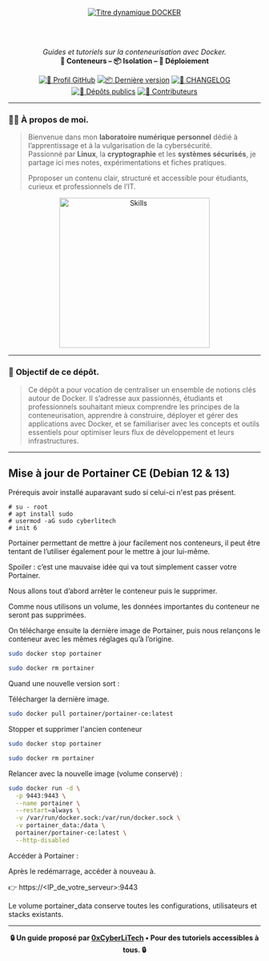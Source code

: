 <div align="center">

  <br></br>
  
  <a href="https://github.com/0xCyberLiTech">
    <img src="https://readme-typing-svg.herokuapp.com?font=JetBrains+Mono&size=50&duration=6000&pause=1000000000&color=FF0048&center=true&vCenter=true&width=1100&lines=%3EDOCKER_" alt="Titre dynamique DOCKER" />
  </a>
  
  <br></br>

  <p align="center">
    <em>Guides et tutoriels sur la conteneurisation avec Docker.</em><br>
    <b>🐳 Conteneurs – 📦 Isolation – 🚀 Déploiement</b>
  </p>

  [![🔗 Profil GitHub](https://img.shields.io/badge/Profil-GitHub-181717?logo=github&style=flat-square)](https://github.com/0xCyberLiTech)
  [![📦 Dernière version](https://img.shields.io/github/v/release/0xCyberLiTech/Docker?label=version&style=flat-square&color=blue)](https://github.com/0xCyberLiTech/Docker/releases/latest)
  [![📄 CHANGELOG](https://img.shields.io/badge/📄%20Changelog-Docker-blue?style=flat-square)](https://github.com/0xCyberLiTech/Docker/blob/main/CHANGELOG.md)
  [![📂 Dépôts publics](https://img.shields.io/badge/Dépôts-publics-blue?style=flat-square)](https://github.com/0xCyberLiTech?tab=repositories)
  [![👥 Contributeurs](https://img.shields.io/badge/👥%20Contributeurs-cliquez%20ici-007ec6?style=flat-square)](https://github.com/0xCyberLiTech/Docker/graphs/contributors)

</div>

---

### 👨‍💻 **À propos de moi.**

> Bienvenue dans mon **laboratoire numérique personnel** dédié à l’apprentissage et à la vulgarisation de la cybersécurité.  
> Passionné par **Linux**, la **cryptographie** et les **systèmes sécurisés**, je partage ici mes notes, expérimentations et fiches pratiques.  
>  
> Pproposer un contenu clair, structuré et accessible pour étudiants, curieux et professionnels de l’IT.  

<p align="center">
  <a href="https://github.com/0xCyberLiTech" target="_blank" rel="noopener">
    <img src="https://skillicons.dev/icons?i=linux,debian,bash,docker,nginx,git,vim" alt="Skills" alt="Logo techno" width="300">
  </a>
</p>

---

### 🎯 **Objectif de ce dépôt.**

> Ce dépôt a pour vocation de centraliser un ensemble de notions clés autour de Docker. Il s’adresse aux passionnés, étudiants et professionnels souhaitant mieux comprendre les principes de la conteneurisation,
> apprendre à construire, déployer et gérer des applications avec Docker, et se familiariser avec les concepts et outils essentiels pour optimiser leurs flux de développement et leurs infrastructures.

---

## Mise à jour de Portainer CE (Debian 12 & 13)

Prérequis avoir installé auparavant sudo si celui-ci n'est pas présent.

```
# su - root
# apt install sudo
# usermod -aG sudo cyberlitech
# init 6
```

Portainer permettant de mettre à jour facilement nos conteneurs, il peut être tentant de l’utiliser également pour le mettre à jour lui-même. 

Spoiler : c’est une mauvaise idée qui va tout simplement casser votre Portainer. 

Nous allons tout d’abord arrêter le conteneur puis le supprimer. 

Comme nous utilisons un volume, les données importantes du conteneur ne seront pas supprimées.

On télécharge ensuite la dernière image de Portainer, puis nous relançons le conteneur avec les mêmes réglages qu’à l’origine.

```bash
sudo docker stop portainer
```

```bash
sudo docker rm portainer
```

Quand une nouvelle version sort :

Télécharger la dernière image.

```bash
sudo docker pull portainer/portainer-ce:latest
```

Stopper et supprimer l'ancien conteneur

```bash
sudo docker stop portainer
```

```bash
sudo docker rm portainer
```

Relancer avec la nouvelle image (volume conservé) :

```bash
sudo docker run -d \
  -p 9443:9443 \
  --name portainer \
  --restart=always \
  -v /var/run/docker.sock:/var/run/docker.sock \
  -v portainer_data:/data \
  portainer/portainer-ce:latest \
  --http-disabled
```

Accéder à Portainer :

Après le redémarrage, accéder à nouveau à.

👉 https://<IP_de_votre_serveur>:9443

Le volume portainer_data conserve toutes les configurations, utilisateurs et stacks existants.

---

<p align="center">
  <b>🔒 Un guide proposé par <a href="https://github.com/0xCyberLiTech">0xCyberLiTech</a> • Pour des tutoriels accessibles à tous. 🔒</b>
</p>
